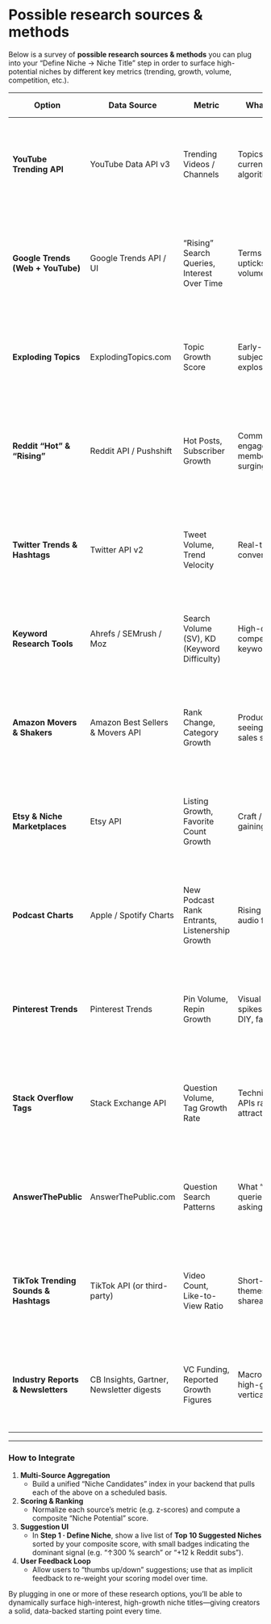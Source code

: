 # Possible research sources & methods

Below is a survey of **possible research sources & methods** you can plug into your “Define Niche → Niche Title” step in order to surface high-potential niches by different key metrics (trending, growth, volume, competition, etc.).

| **Option** | **Data Source** | **Metric** | **What It Reveals** | **How to Surface** |
| --- | --- | --- | --- | --- |
| **YouTube Trending API** | YouTube Data API v3 | Trending Videos / Channels | Topics and creators currently getting algorithmic boosts | Pull the daily trending endpoint, cluster video titles by keyword frequency, sort by view growth. |
| **Google Trends (Web + YouTube)** | Google Trends API / UI | “Rising” Search Queries, Interest Over Time | Terms with sharp upticks in search volume | Query “Last 30 days” → filter to category (e.g. “Science & Tech”) → collect top 20 rising terms. |
| **Exploding Topics** | ExplodingTopics.com | Topic Growth Score | Early-stage subjects showing explosive interest | Subscribe to daily digest or use their API to pull top “emerging” topics by category. |
| **Reddit “Hot” & “Rising”** | Reddit API / Pushshift | Hot Posts, Subscriber Growth | Communities where engagement & membership are surging | Monitor related subreddits → scrape post titles + upvote trends → track subscriber count delta. |
| **Twitter Trends & Hashtags** | Twitter API v2 | Tweet Volume, Trend Velocity | Real-time conversation trends | Fetch trending topics for chosen geo → rank by tweet count growth over sliding window. |
| **Keyword Research Tools** | Ahrefs / SEMrush / Moz | Search Volume (SV), KD (Keyword Difficulty) | High-demand, low-competition keyword phrases | Run “Keyword Explorer” → filter SV > X and KD < Y → export list of candidate niche titles. |
| **Amazon Movers & Shakers** | Amazon Best Sellers & Movers API | Rank Change, Category Growth | Products/categories seeing the biggest sales spikes | Pull top 100 Movers & Shakers → group by category → identify under-served segments. |
| **Etsy & Niche Marketplaces** | Etsy API | Listing Growth, Favorite Count Growth | Craft / hobby niches gaining traction | Monitor “Top Trends” endpoint → track month-over-month increase in listings and favorites. |
| **Podcast Charts** | Apple / Spotify Charts | New Podcast Rank Entrants, Listenership Growth | Rising themes in audio format | Scrape weekly top-100 charts → text-mine show titles and descriptions → cluster by topic. |
| **Pinterest Trends** | Pinterest Trends | Pin Volume, Repin Growth | Visual interest spikes in lifestyle, DIY, fashion niches | Use “Explore” → record top trending keywords and boards → surface recurring themes. |
| **Stack Overflow Tags** | Stack Exchange API | Question Volume, Tag Growth Rate | Technical topics or APIs rapidly attracting questions | Fetch tag popularity over time → sort by highest % growth → flag emerging dev niches. |
| **AnswerThePublic** | AnswerThePublic.com | Question Search Patterns | What “how-to” queries people are asking about | Enter a seed topic → export question permutations → identify frequently asked sub-angles. |
| **TikTok Trending Sounds & Hashtags** | TikTok API (or third-party) | Video Count, Like-to-View Ratio | Short-form content themes with high shareability | Pull daily trending hashtags → analyze volume and engagement → map back to broader niche ideas. |
| **Industry Reports & Newsletters** | CB Insights, Gartner, Newsletter digests | VC Funding, Reported Growth Figures | Macro trends and high-growth verticals | Subscribe to category-specific newsletters → tag/track mentions frequency → spot patterns. |

---

### How to Integrate

1. **Multi-Source Aggregation**
    - Build a unified “Niche Candidates” index in your backend that pulls each of the above on a scheduled basis.
2. **Scoring & Ranking**
    - Normalize each source’s metric (e.g. z-scores) and compute a composite “Niche Potential” score.
3. **Suggestion UI**
    - In **Step 1 · Define Niche**, show a live list of **Top 10 Suggested Niches** sorted by your composite score, with small badges indicating the dominant signal (e.g. “↑300 % search” or “+12 k Reddit subs”).
4. **User Feedback Loop**
    - Allow users to “thumbs up/down” suggestions; use that as implicit feedback to re-weight your scoring model over time.

By plugging in one or more of these research options, you’ll be able to dynamically surface high-interest, high-growth niche titles—giving creators a solid, data-backed starting point every time.
